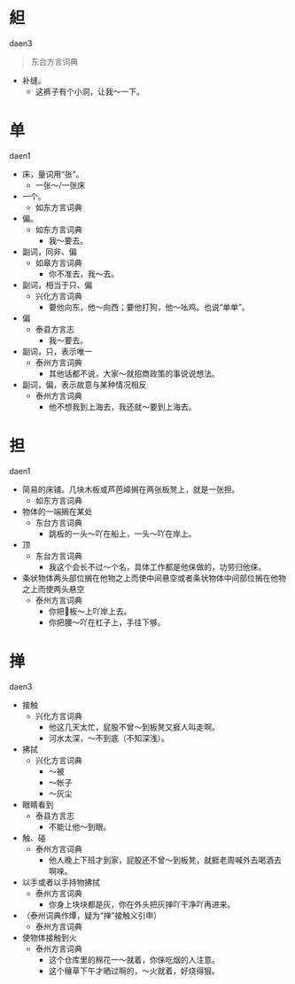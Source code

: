 # 䋎
daen3
> 东台方言词典
- 补缝。
  - 这裤子有个小洞，让我～一下。

# 单
daen1
+ 床，量词用“张”。
    - 一张～/一张床
+ 一个。
  * 如东方言词典
+ 偏。
  * 如东方言词典
    - 我～要去。
+ 副词，同非、偏
  * 如皋方言词典
    - 你不准去，我～去。
+ 副词，相当于只、偏
  * 兴化方言词典
    - 要他向东，他～向西；要他打狗，他～吆鸡。也说“单单”。
+ 偏
  * 泰县方言志
    - 我～要去。
+ 副词，只，表示唯一
  * 泰州方言词典
    - 其他话都不说，大家～就招商政策的事说说想法。
+ 副词，偏，表示故意与某种情况相反
  * 泰州方言词典
    - 他不想我到上海去，我还就～要到上海去。

# 担
daen1
+ 简易的床铺。几块木板或芦芭嶂搁在两张板凳上，就是一张担。
  * 如东方言词典
+ 物体的一端搁在某处
  * 东台方言词典
    - 跳板的一头～吖在船上，一头～吖在岸上。
+ 顶
  * 东台方言词典
    - 我这个会长不过～个名，具体工作都是他俫做的，功劳归他俫。
+ 条状物体两头部位搁在他物之上而使中间悬空或者条状物体中间部位搁在他物之上而使两头悬空
  * 泰州方言词典
    - 你把𤕷板～上吖岸上去。
    - 你把腰～吖在杠子上，手往下够。

# 掸
daen3
+ 接触
  * 兴化方言词典
    - 他这几天太忙，屁股不曾～到板凳又捱人叫走啊。
    - 河水太深，～不到底（不知深浅）。
+ 拂拭
  * 兴化方言词典
    - ～被
    - ～帐子
    - ～灰尘
+ 眼睛看到
  * 泰县方言志
    - 不能让他～到眼。
+ 触、碰
  * 泰州方言词典
    - 他人晚上下班才到家，屁股还不曾～到板凳，就捱老周喊外去喝酒去啊唻。
+ 以手或者以手持物拂拭
  * 泰州方言词典
    - 你身上块块都是灰，你在外头把灰掸吖干净吖再进来。
+ （泰州词典作燂，疑为“掸”接触义引申）
  * 泰州方言词典
+ 使物体接触到火
  * 泰州方言词典
    - 这个仓库里的棉花一～就着，你俫吃烟的人注意。
    - 这个穰草下午才晒过啊的，～火就着，好烧得狠。
